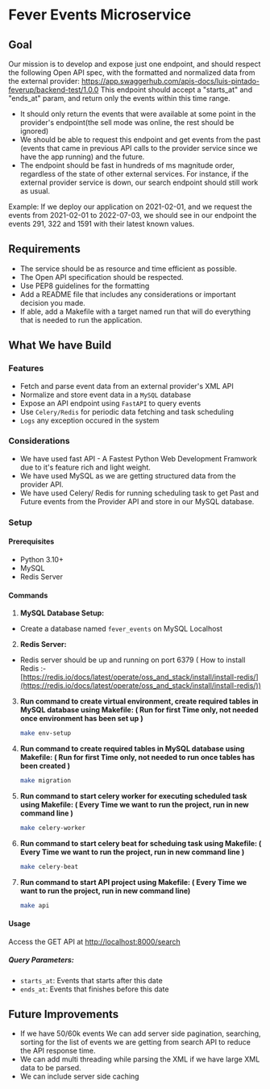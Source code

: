 # Fever Events Microservice

## Goal

Our mission is to develop and expose just one endpoint, and should respect the following Open API spec, with the formatted and normalized data from the external provider: https://app.swaggerhub.com/apis-docs/luis-pintado-feverup/backend-test/1.0.0
This endpoint should accept a "starts_at" and "ends_at" param, and return only the events within this time range.

- It should only return the events that were available at some point in the provider's endpoint(the sell mode was online, the rest should be ignored)
- We should be able to request this endpoint and get events from the past (events that came in previous API calls to the provider service since we have the app running) and the future.
- The endpoint should be fast in hundreds of ms magnitude order, regardless of the state of other external services. For instance, if the external provider service is down, our search endpoint should still work as usual.

Example: If we deploy our application on 2021-02-01, and we request the events from 2021-02-01 to 2022-07-03, we should see in our endpoint the events 291, 322 and 1591 with their latest known values.

## Requirements

- The service should be as resource and time efficient as possible.
- The Open API specification should be respected.
- Use PEP8 guidelines for the formatting
- Add a README file that includes any considerations or important decision you made.
- If able, add a Makefile with a target named run that will do everything that is needed to run the application.

## What We have Build

### Features

- Fetch and parse event data from an external provider's XML API
- Normalize and store event data in a `MySQL` database
- Expose an API endpoint using `FastAPI` to query events
- Use `Celery/Redis` for periodic data fetching and task scheduling
- `Logs` any exception occured in the system

### Considerations

- We have used fast API - A Fastest Python Web Development Framwork due to it's feature rich and light weight.
- We have used MySQL as we are getting structured data from the provider API.
- We have used Celery/ Redis for running scheduling task to get Past and Future events from the Provider API and store in our
  MySQL database.

### Setup

#### Prerequisites

- Python 3.10+
- MySQL
- Redis Server

#### Commands

1. **MySQL Database Setup:**

- Create a database named `fever_events` on MySQL Localhost

2. **Redis Server:**

- Redis server should be up and running on port 6379
  ( How to install Redis :- [https://redis.io/docs/latest/operate/oss_and_stack/install/install-redis/](https://redis.io/docs/latest/operate/oss_and_stack/install/install-redis/))

3. **Run command to create virtual environment, create required tables in MySQL database using Makefile: ( Run for first Time only, not needed once environment has been set up )**

   ```bash
   make env-setup
   ```

4. **Run command to create required tables in MySQL database using Makefile: ( Run for first Time only, not needed to run once tables has been created )**

   ```bash
   make migration
   ```

5. **Run command to start celery worker for executing scheduled task using Makefile: ( Every Time we want to run the project, run in new command line )**

   ```bash
   make celery-worker
   ```

6. **Run command to start celery beat for scheduing task using Makefile: ( Every Time we want to run the project, run in new command line )**

   ```bash
   make celery-beat
   ```

7. **Run command to start API project using Makefile: ( Every Time we want to run the project, run in new command line)**

   ```bash
   make api
   ```

#### Usage

Access the GET API at [http://localhost:8000/search](http://localhost:8000/search)

##### Query Parameters:

- `starts_at`: Events that starts after this date
- `ends_at`: Events that finishes before this date

## Future Improvements

- If we have 50/60k events We can add server side pagination, searching, sorting for the list of events we are getting from search API to reduce the API response time.
- We can add multi threading while parsing the XML if we have large XML data to be parsed.
- We can include server side caching
